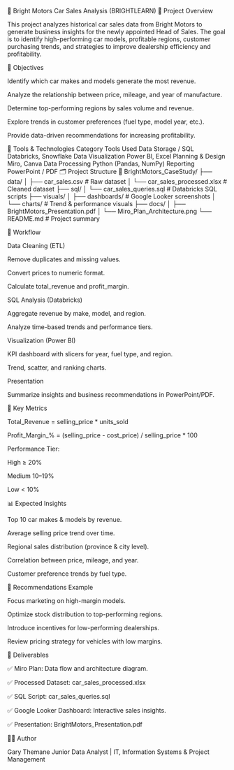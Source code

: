 🚗 Bright Motors Car Sales Analysis (BRIGHTLEARN)
📘 Project Overview

This project analyzes historical car sales data from Bright Motors to generate business insights for the newly appointed Head of Sales.
The goal is to identify high-performing car models, profitable regions, customer purchasing trends, and strategies to improve dealership efficiency and profitability.

🎯 Objectives

Identify which car makes and models generate the most revenue.

Analyze the relationship between price, mileage, and year of manufacture.

Determine top-performing regions by sales volume and revenue.

Explore trends in customer preferences (fuel type, model year, etc.).

Provide data-driven recommendations for increasing profitability.

🧩 Tools & Technologies
Category	Tools Used
Data Storage / SQL	Databricks, Snowflake
Data Visualization	Power BI, Excel
Planning & Design	Miro, Canva
Data Processing	Python (Pandas, NumPy)
Reporting	PowerPoint / PDF
🗂️ Project Structure
📁 BrightMotors_CaseStudy/
├── data/
│   ├── car_sales.csv                # Raw dataset
│   └── car_sales_processed.xlsx     # Cleaned dataset
├── sql/
│   └── car_sales_queries.sql        # Databricks SQL scripts
├── visuals/
│   ├── dashboards/                  # Google Looker screenshots
│   └── charts/                      # Trend & performance visuals
├── docs/
│   ├── BrightMotors_Presentation.pdf
│   └── Miro_Plan_Architecture.png
└── README.md                        # Project summary

🔄 Workflow

Data Cleaning (ETL)

Remove duplicates and missing values.

Convert prices to numeric format.

Calculate total_revenue and profit_margin.

SQL Analysis (Databricks)

Aggregate revenue by make, model, and region.

Analyze time-based trends and performance tiers.

Visualization (Power BI)

KPI dashboard with slicers for year, fuel type, and region.

Trend, scatter, and ranking charts.

Presentation

Summarize insights and business recommendations in PowerPoint/PDF.

🧮 Key Metrics

Total_Revenue = selling_price * units_sold

Profit_Margin_% = (selling_price - cost_price) / selling_price * 100

Performance Tier:

High ≥ 20%

Medium 10–19%

Low < 10%

📊 Expected Insights

Top 10 car makes & models by revenue.

Average selling price trend over time.

Regional sales distribution (province & city level).

Correlation between price, mileage, and year.

Customer preference trends by fuel type.

🧠 Recommendations Example

Focus marketing on high-margin models.

Optimize stock distribution to top-performing regions.

Introduce incentives for low-performing dealerships.

Review pricing strategy for vehicles with low margins.

📎 Deliverables

✅ Miro Plan: Data flow and architecture diagram.

✅ Processed Dataset: car_sales_processed.xlsx

✅ SQL Script: car_sales_queries.sql

✅ Google Looker Dashboard: Interactive sales insights.

✅ Presentation: BrightMotors_Presentation.pdf

👨‍💻 Author

Gary Themane
Junior Data Analyst | IT, Information Systems & Project Management
